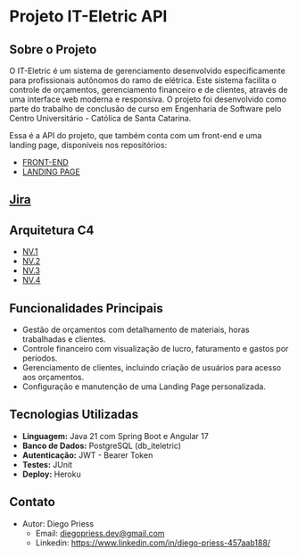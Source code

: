 # Projeto IT-Eletric API

## Sobre o Projeto
O IT-Eletric é um sistema de gerenciamento desenvolvido especificamente para profissionais autônomos do ramo de elétrica. Este sistema facilita o controle de orçamentos, gerenciamento financeiro e de clientes, através de uma interface web moderna e responsiva. O projeto foi desenvolvido como parte do trabalho de conclusão de curso em Engenharia de Software pelo Centro Universitário - Católica de Santa Catarina.

Essa é a API do projeto, que também conta com um front-end e uma landing page, disponíveis nos repositórios:
- [FRONT-END](https://github.com/DiegoPriess/iteletric-app)
- [LANDING PAGE](https://github.com/DiegoPriess/iteletric-landingpage)

## [Jira](https://diegopriessdev.atlassian.net/jira/software/projects/KAN/boards/1)

## Arquitetura C4
- [NV.1](https://drive.google.com/file/d/1bnCtQRtOh_jkotOa571YO-D-5gz6OyUG/view?usp=drive_link)
- [NV.2](https://drive.google.com/file/d/1iDp1fNpt0tBtuexK8ZKnvORQkx-cX0R_/view?usp=drive_link)
- [NV.3](https://drive.google.com/file/d/1ix0lH-rm1R2yDmxaQIuFHQA3FDDvZRKx/view?usp=drive_link)
- [NV.4](https://drive.google.com/file/d/1T5Rue1kjM4t-F5wC1WwuMMAc6OAbDRc-/view?usp=drive_link)

## Funcionalidades Principais
- Gestão de orçamentos com detalhamento de materiais, horas trabalhadas e clientes.
- Controle financeiro com visualização de lucro, faturamento e gastos por períodos.
- Gerenciamento de clientes, incluindo criação de usuários para acesso aos orçamentos.
- Configuração e manutenção de uma Landing Page personalizada.

## Tecnologias Utilizadas
- **Linguagem:** Java 21 com Spring Boot e Angular 17
- **Banco de Dados:** PostgreSQL (db_iteletric)
- **Autenticação:** JWT - Bearer Token
- **Testes:** JUnit
- **Deploy:** Heroku

## Contato
- Autor: Diego Priess
  - Email: diegopriess.dev@gmail.com
  - Linkedin: https://www.linkedin.com/in/diego-priess-457aab188/

